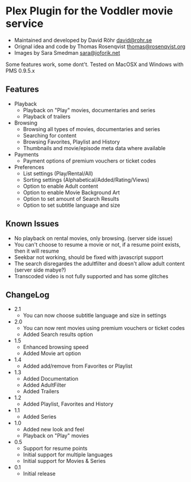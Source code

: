 # Plex Plugin for the Voddler movie service 

* Maintained and developed by David Röhr <david@rohr.se>
* Orignal idea and code by Thomas Rosenqvist <thomas@rosenqvist.org>
* Images by Sara Smedman <sara@joforik.net>

Some features work, some dont't. Tested on MacOSX and Windows with PMS 0.9.5.x

## Features

* Playback
    * Playback on "Play" movies, documentaries and series
    * Playback of trailers
* Browsing
    * Browsing all types of movies, documentaries and series
    * Searching for content
    * Browsing Favorites, Playlist and History
    * Thumbnails and movie/episode meta data where available
* Payments
    * Payment options of premium vouchers or ticket codes
* Preferences
    * List settings (Play/Rental/All) 
    * Sorting settings (Alphabetical/Added/Rating/Views) 
    * Option to enable Adult content 
    * Option to enable Movie Background Art 
    * Option to set amount of Search Results
    * Option to set subtitle language and size

## Known Issues

* No playback on rental movies, only browsing. (server side issue)
* You can't choose to resume a movie or not, if a resume point exists, then it will resume
* Seekbar not working, should be fixed with javascript support
* The search disregardes the adultfilter and doesn't allow adult content (server side mabye?)
* Transcoded video is not fully supported and has some glitches

## ChangeLog

* 2.1
    * You can now choose subtitle language and size in settings
* 2.0
    * You can now rent movies using premium vouchers or ticket codes
    * Added Search results option
* 1.5
    * Enhanced browsing speed
    * Added Movie art option
* 1.4
    * Added add/remove from Favorites or Playlist
* 1.3
    * Added Documentation
    * Added AdultFilter
    * Added Trailers
* 1.2
    * Added Playlist, Favorites and History
* 1.1
    * Added Series
* 1.0
    * Added new look and feel
    * Playback on "Play" movies
* 0.5
    * Support for resume points
    * Initial support for multiple languages
    * Initial support for Movies & Series
* 0.1
    * Initial release
